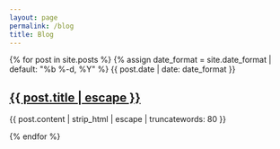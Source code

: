 ```yaml
---
layout: page
permalink: /blog
title: Blog
---
```


<!-- adapted from https://github.com/MvvmCross/MvvmCross/blob/master/docs/_layouts/blog.html -->
<section class="blog">
    {% for post in site.posts %}
        <time class="time">
            {% assign date_format = site.date_format | default: "%b %-d, %Y" %} {{ post.date | date: date_format }}
        </time>
        <h2>
            <a class="link" href="{{ post.url | relative_url }}" role="link">{{ post.title | escape }}</a>
        </h2>
        <p class="meta">
            {{ post.content | strip_html | escape | truncatewords: 80 }}
        </p>
    {% endfor %}
</section>